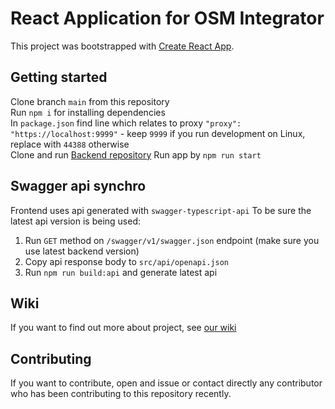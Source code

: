 # React Application for OSM Integrator

This project was bootstrapped with [Create React App](https://github.com/facebook/create-react-app).

## Getting started

Clone branch `main` from this repository  
Run `npm i` for installing dependencies  
In `package.json` find line which relates to proxy `"proxy": "https://localhost:9999"` - keep `9999` if you run development on Linux, replace with `44388` otherwise  
Clone and run [Backend repository](https://github.com/technologiesforaccessibility/osmintegrator-backend)
Run app by `npm run start`

## Swagger api synchro
Frontend uses api generated with `swagger-typescript-api`
To be sure the latest api version is being used:
 1. Run `GET` method on `/swagger/v1/swagger.json` endpoint (make sure you use latest backend version)
 2. Copy api response body to `src/api/openapi.json`
 3. Run `npm run build:api` and generate latest api


## Wiki
If you want to find out more about project, see [our wiki](https://github.com/technologiesforaccessibility/osmintegrator-wiki)


## Contributing
If you want to contribute, open and issue or contact directly any contributor who has been contributing to this repository recently.